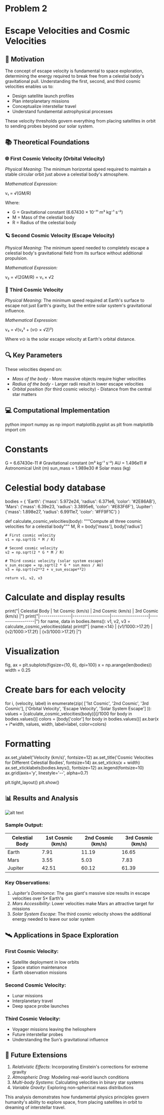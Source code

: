 # Problem 2

# Escape Velocities and Cosmic Velocities

## 🚀 Motivation

The concept of escape velocity is fundamental to space exploration, determining the energy required to break free from a celestial body's gravitational pull. Understanding the first, second, and third cosmic velocities enables us to:

- Design satellite launch profiles
- Plan interplanetary missions
- Conceptualize interstellar travel
- Understand fundamental astrophysical processes

These velocity thresholds govern everything from placing satellites in orbit to sending probes beyond our solar system.

## 📚 Theoretical Foundations

### 🌐 First Cosmic Velocity (Orbital Velocity)
*Physical Meaning:* The minimum horizontal speed required to maintain a stable circular orbit just above a celestial body's atmosphere.

*Mathematical Expression:*

v₁ = √(GM/R)

Where:
- G = Gravitational constant (6.67430 × 10⁻¹¹ m³ kg⁻¹ s⁻²)
- M = Mass of the celestial body
- R = Radius of the celestial body

### 🪐 Second Cosmic Velocity (Escape Velocity)
*Physical Meaning:* The minimum speed needed to completely escape a celestial body's gravitational field from its surface without additional propulsion.

*Mathematical Expression:*

v₂ = √(2GM/R) = v₁ × √2


### 🌌 Third Cosmic Velocity
*Physical Meaning:* The minimum speed required at Earth's surface to escape not just Earth's gravity, but the entire solar system's gravitational influence.

*Mathematical Expression:*

v₃ = √(v₂² + (v⊙ × √2)²)

Where v⊙ is the solar escape velocity at Earth's orbital distance.

## 🔍 Key Parameters

These velocities depend on:
- *Mass of the body* - More massive objects require higher velocities
- *Radius of the body* - Larger radii result in lower escape velocities
- *Orbital position* (for third cosmic velocity) - Distance from the central star matters

## 💻 Computational Implementation

python
import numpy as np
import matplotlib.pyplot as plt
from matplotlib import cm

# Constants
G = 6.67430e-11  # Gravitational constant (m³ kg⁻¹ s⁻²)
AU = 1.496e11     # Astronomical Unit (m)
sun_mass = 1.989e30  # Solar mass (kg)

# Celestial body database
bodies = {
    'Earth': {'mass': 5.972e24, 'radius': 6.371e6, 'color': '#2E86AB'},
    'Mars': {'mass': 6.39e23, 'radius': 3.3895e6, 'color': '#E83F6F'},
    'Jupiter': {'mass': 1.898e27, 'radius': 6.9911e7, 'color': '#FF9F1C'}
}

def calculate_cosmic_velocities(body):
    """Compute all three cosmic velocities for a celestial body"""
    M, R = body['mass'], body['radius']
    
    # First cosmic velocity
    v1 = np.sqrt(G * M / R)
    
    # Second cosmic velocity
    v2 = np.sqrt(2 * G * M / R)
    
    # Third cosmic velocity (solar system escape)
    v_sun_escape = np.sqrt(2 * G * sun_mass / AU)
    v3 = np.sqrt(v2**2 + v_sun_escape**2)
    
    return v1, v2, v3

# Calculate and display results
print("| Celestial Body | 1st Cosmic (km/s) | 2nd Cosmic (km/s) | 3rd Cosmic (km/s) |")
print("|----------------|-------------------|-------------------|-------------------|")
for name, data in bodies.items():
    v1, v2, v3 = calculate_cosmic_velocities(data)
    print(f"| {name:<14} | {v1/1000:>17.2f} | {v2/1000:>17.2f} | {v3/1000:>17.2f} |")

# Visualization
fig, ax = plt.subplots(figsize=(10, 6), dpi=100)
x = np.arange(len(bodies))
width = 0.25

# Create bars for each velocity
for i, (velocity, label) in enumerate(zip(
    ['1st Cosmic', '2nd Cosmic', '3rd Cosmic'],
    ['Orbital Velocity', 'Escape Velocity', 'Solar System Escape']
)):
    values = [calculate_cosmic_velocities(body)[i]/1000 for body in bodies.values()]
    colors = [body['color'] for body in bodies.values()]
    ax.bar(x + i*width, values, width, label=label, color=colors)

# Formatting
ax.set_ylabel('Velocity (km/s)', fontsize=12)
ax.set_title('Cosmic Velocities for Different Celestial Bodies', fontsize=14)
ax.set_xticks(x + width)
ax.set_xticklabels(bodies.keys(), fontsize=12)
ax.legend(fontsize=10)
ax.grid(axis='y', linestyle='--', alpha=0.7)

plt.tight_layout()
plt.show()


## 📊 Results and Analysis

![alt text](image-3.png)

### Sample Output:

| Celestial Body | 1st Cosmic (km/s) | 2nd Cosmic (km/s) | 3rd Cosmic (km/s) |
|----------------|-------------------|-------------------|-------------------|
| Earth          |              7.91 |             11.19 |             16.65 |
| Mars           |              3.55 |              5.03 |              7.83 |
| Jupiter        |             42.51 |             60.12 |             61.39 |


### Key Observations:
1. *Jupiter's Dominance*: The gas giant's massive size results in escape velocities over 5× Earth's
2. *Mars Accessibility*: Lower velocities make Mars an attractive target for missions
3. *Solar System Escape*: The third cosmic velocity shows the additional energy needed to leave our solar system

## 🛰 Applications in Space Exploration

### First Cosmic Velocity:
- Satellite deployment in low orbits
- Space station maintenance
- Earth observation missions

### Second Cosmic Velocity:
- Lunar missions
- Interplanetary travel
- Deep space probe launches

### Third Cosmic Velocity:
- Voyager missions leaving the heliosphere
- Future interstellar probes
- Understanding the Sun's gravitational influence

## 🔮 Future Extensions

1. *Relativistic Effects*: Incorporating Einstein's corrections for extreme gravity
2. *Atmospheric Drag*: Modeling real-world launch conditions
3. *Multi-body Systems*: Calculating velocities in binary star systems
4. *Variable Gravity*: Exploring non-spherical mass distributions

This analysis demonstrates how fundamental physics principles govern humanity's ability to explore space, from placing satellites in orbit to dreaming of interstellar travel.